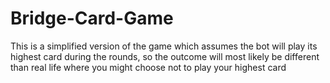 # Bridge-Card-Game

This is a simplified version of the game which assumes the bot will play its highest card during the rounds, so the outcome will most likely be different than real life where you might choose not to play your highest card
